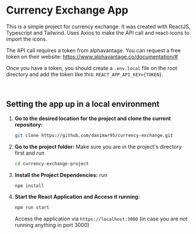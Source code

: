# Currency Exchange App

This is a simple project for currency exchange. It was created with ReactJS, Typescript and Tailwind. Uses Axios to make the API call and react-icons to import the icons.

The API call requires a token from alphavantage. You can request a free token on their website: https://www.alphavantage.co/documentation/#


Once you have a token, you should create a `.env.local` file on the root directory and add the token like this: `REACT_APP_API_KEY={TOKEN}`.

<br/>

## Setting the app up in a local environment

1. **Go to the desired location for the project and clone the current repository:**

    ```bash
    git clone https://github.com/danimar95/currency-exchange.git
    ```
2. **Go to the project folder:**
    Make sure you are in the project's directory first and run
    ```bash
    cd currency-exchange-project
    ```
3. **Install the Project Dependencies:**
    run
    ```bash
    npm install
    ```
4. **Start the React Application and Access it running:**
     ```bash
     npm run start 
    ```
    
    Access the application via `https://localhost:3000` (in case you are not running anything in port 3000)
